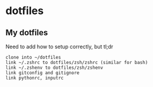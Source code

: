 # dotfiles
## My dotfiles

Need to add how to setup correctly, but tl;dr
```
clone into ~/dotfiles
link ~/.zshrc to dotfiles/zsh/zshrc (similar for bash)
link ~/.zshenv to dotfiles/zsh/zshenv
link gitconfig and gitignore
link pythonrc, inputrc
```
